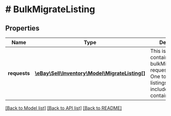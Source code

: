 # # BulkMigrateListing

## Properties

Name | Type | Description | Notes
------------ | ------------- | ------------- | -------------
**requests** | [**\eBay\Sell\Inventory\Model\MigrateListing[]**](MigrateListing.md) | This is the base container of the bulkMigrateListings request payload. One to five eBay listings will be included under this container. | [optional]

[[Back to Model list]](../../README.md#models) [[Back to API list]](../../README.md#endpoints) [[Back to README]](../../README.md)
